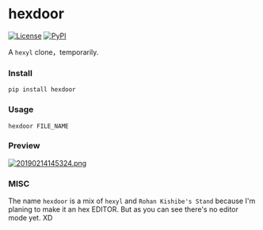 # hexdoor

[![License](https://img.shields.io/badge/license-WTFPL-ff69b4.svg)](https://github.com/sinofp/hexdoor/blob/master/LICENSE)
[![PyPI](https://img.shields.io/pypi/v/hexdoor.svg?style=flat)](https://pypi.org/project/hexdoor/)

A `hexyl` clone，temporarily.

### Install

	pip install hexdoor

### Usage

	hexdoor FILE_NAME

### Preview

[![20190214145324.png](https://i.postimg.cc/qBPNFyF8/20190214145324.png)](https://postimg.cc/G9j388d2)

### MISC

The name `hexdoor` is a mix of `hexyl` and `Rohan Kishibe's Stand` because I'm planing to make it an hex EDITOR. But as you can see there's no editor mode yet. XD
